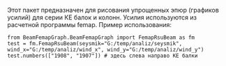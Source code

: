 Этот пакет предназначен для рисования упрощенных эпюр (графиков усилий) для серии КЕ балок и колонн.
Усилия используются из расчетной программы  femap.
Пример использования:
```
from BeamFemapGraph.BeamFemapGraph import FemapRsuBeam as fm
test = fm.FemapRsuBeam(seysmik="G:/temp/analiz/seysmik", wind_x="G:/temp/analiz/wind_x", wind_y="G:/temp/analiz/wind_y")
test.numbers(["1908", "1907"]) # здесь слева направо КЕ балки
```